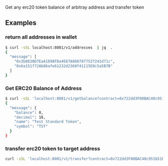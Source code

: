 Get any erc20 token balance of arbitray address and transfer token

## Examples

### return all addresses in wallet
```bash
$ curl -sSL localhost:8081/v1/addresses  | jq  .
{
  "message": [
    "0x3b8830D7EaA1D98FDa4E67A8607877537241d71c",
    "0x6a151f72Ab86afe61232d2368f41115E8c5a5B7B"
  ]
}
```

### Get ERC20 Balance of Address
```bash
$ curl -sSL 'localhost:8081/v1/getbalance?contract=0x722dd3F80BAC40c951b51BdD28Dd19d435762180&address=0x3b8830D7EaA1D98FDa4E67A8607877537241d71c'  | jq  .
{
  "message": {
    "balance": 0,
    "decimal": 18,
    "name": "Test Standard Token",
    "symbol": "TST"
  }
}
```

### transfer erc20 token to target address
```bash
curl -sSL 'localhost:8081/v1/transfer?contract=0x722dd3F80BAC40c951b51BdD28Dd19d435762180&from=0x3b8830D7EaA1D98FDa4E67A8607877537241d71c&to=0x6a151f72ab86afe61232d2368f41115e8c5a5b7b&amount=0.01'  | jq  .
```
